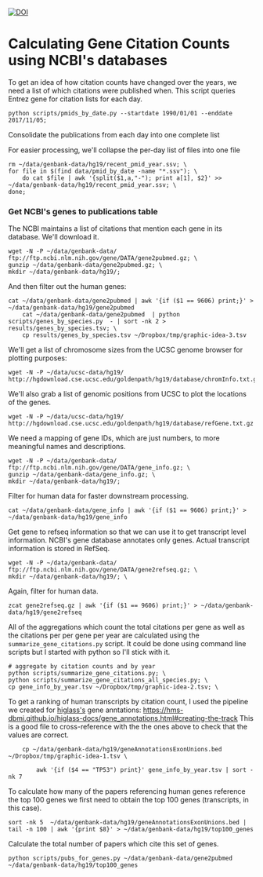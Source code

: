[![DOI](https://zenodo.org/badge/72544773.svg)](https://zenodo.org/badge/latestdoi/72544773)

# Calculating Gene Citation Counts using NCBI's databases

To get an idea of how citation counts have changed over the years, we need
a list of which citations were published when. This script queries Entrez
gene for citation lists for each day.

```
python scripts/pmids_by_date.py --startdate 1990/01/01 --enddate 2017/11/05; 
```

Consolidate the publications from each day into one complete list

For easier processing, we'll collapse the per-day list of files into one
file

```
rm ~/data/genbank-data/hg19/recent_pmid_year.ssv; \
for file in $(find data/pmid_by_date -name "*.ssv"); \
    do cat $file | awk '{split($1,a,"-"); print a[1], $2}' >> ~/data/genbank-data/hg19/recent_pmid_year.ssv; \
done;
```

### Get NCBI's genes to publications table

The NCBI maintains a list of citations that mention each gene in its
database. We'll download it.

```
wget -N -P ~/data/genbank-data/ ftp://ftp.ncbi.nlm.nih.gov/gene/DATA/gene2pubmed.gz; \
gunzip ~/data/genbank-data/gene2pubmed.gz; \
mkdir ~/data/genbank-data/hg19/; 
```

And then filter out the human genes:

```
cat ~/data/genbank-data/gene2pubmed | awk '{if ($1 == 9606) print;}' > ~/data/genbank-data/hg19/gene2pubmed
    cat ~/data/genbank-data/gene2pubmed  | python scripts/genes_by_species.py  - | sort -nk 2 > results/genes_by_species.tsv; \
    cp results/genes_by_species.tsv ~/Dropbox/tmp/graphic-idea-3.tsv
```

We'll get a list of chromosome sizes from the UCSC genome browser for plotting purposes:

```
wget -N -P ~/data/ucsc-data/hg19/ http://hgdownload.cse.ucsc.edu/goldenpath/hg19/database/chromInfo.txt.gz
```

We'll also grab a list of genomic positions from UCSC to plot the locations of the genes.

```
wget -N -P ~/data/ucsc-data/hg19/ http://hgdownload.cse.ucsc.edu/goldenpath/hg19/database/refGene.txt.gz
```

We need a mapping of gene IDs, which are just numbers, to more meaningful names and descriptions.

```
wget -N -P ~/data/genbank-data/ ftp://ftp.ncbi.nlm.nih.gov/gene/DATA/gene_info.gz; \
gunzip ~/data/genbank-data/gene_info.gz; \
mkdir ~/data/genbank-data/hg19/; 
```

Filter for human data for faster downstream processing.

```
cat ~/data/genbank-data/gene_info | awk '{if ($1 == 9606) print;}' > ~/data/genbank-data/hg19/gene_info
```

Get gene to refseq information so that we can use it to get transcript level information. NCBI's gene
database annotates only genes. Actual transcript information is stored in RefSeq.

```
wget -N -P ~/data/genbank-data/ ftp://ftp.ncbi.nlm.nih.gov/gene/DATA/gene2refseq.gz; \
mkdir ~/data/genbank-data/hg19/; \
```

Again, filter for human data.

```
zcat gene2refseq.gz | awk '{if ($1 == 9606) print;}' > ~/data/genbank-data/hg19/gene2refseq
```

All of the aggregations which count the total citations per gene as well as the citations
per per gene per year are calculated using the `summarize_gene_citations.py` script. It could
be done using command line scripts but I started with python so I'll stick with it.

    # aggregate by citation counts and by year
    python scripts/summarize_gene_citations.py; \
    python scripts/summarize_gene_citations_all_species.py; \
    cp gene_info_by_year.tsv ~/Dropbox/tmp/graphic-idea-2.tsv; \



To get a ranking of human transcripts by citation count,
I used the pipeline we created for [higlass's](http://higlass.io) gene anntations:
https://hms-dbmi.github.io/higlass-docs/gene_annotations.html#creating-the-track
This is a good file to cross-reference with the the ones above to check that the
values are correct.

```
    cp ~/data/genbank-data/hg19/geneAnnotationsExonUnions.bed ~/Dropbox/tmp/graphic-idea-1.tsv \

        awk '{if ($4 == "TP53") print}' gene_info_by_year.tsv | sort -nk 7
```

To calculate how many of the papers referencing human genes reference the top 100 genes
we first need to obtain the top 100 genes (transcripts, in this case).

```
sort -nk 5  ~/data/genbank-data/hg19/geneAnnotationsExonUnions.bed | tail -n 100 | awk '{print $8}' > ~/data/genbank-data/hg19/top100_genes
```

Calculate the total number of papers which cite this set of genes.

```
python scripts/pubs_for_genes.py ~/data/genbank-data/gene2pubmed ~/data/genbank-data/hg19/top100_genes
```
